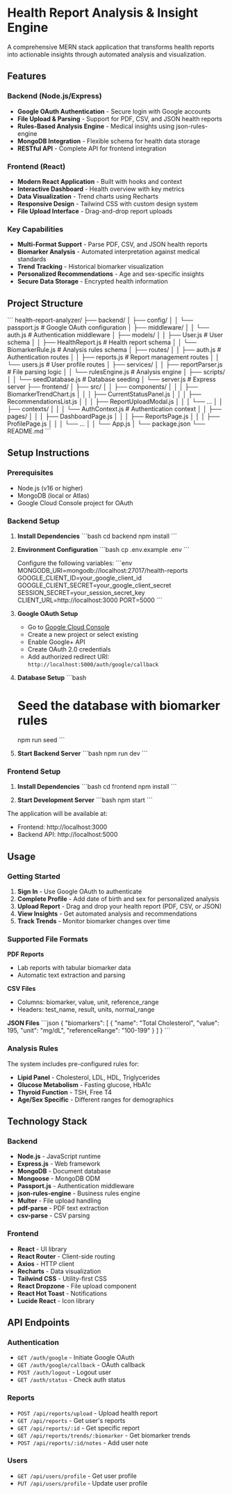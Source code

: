 # Health Report Analysis & Insight Engine

A comprehensive MERN stack application that transforms health reports into actionable insights through automated analysis and visualization.

## Features

### Backend (Node.js/Express)
- **Google OAuth Authentication** - Secure login with Google accounts
- **File Upload & Parsing** - Support for PDF, CSV, and JSON health reports
- **Rules-Based Analysis Engine** - Medical insights using json-rules-engine
- **MongoDB Integration** - Flexible schema for health data storage
- **RESTful API** - Complete API for frontend integration

### Frontend (React)
- **Modern React Application** - Built with hooks and context
- **Interactive Dashboard** - Health overview with key metrics
- **Data Visualization** - Trend charts using Recharts
- **Responsive Design** - Tailwind CSS with custom design system
- **File Upload Interface** - Drag-and-drop report uploads

### Key Capabilities
- **Multi-Format Support** - Parse PDF, CSV, and JSON health reports
- **Biomarker Analysis** - Automated interpretation against medical standards
- **Trend Tracking** - Historical biomarker visualization
- **Personalized Recommendations** - Age and sex-specific insights
- **Secure Data Storage** - Encrypted health information

## Project Structure

\`\`\`
health-report-analyzer/
├── backend/
│   ├── config/
│   │   └── passport.js          # Google OAuth configuration
│   ├── middleware/
│   │   └── auth.js              # Authentication middleware
│   ├── models/
│   │   ├── User.js              # User schema
│   │   ├── HealthReport.js      # Health report schema
│   │   └── BiomarkerRule.js     # Analysis rules schema
│   ├── routes/
│   │   ├── auth.js              # Authentication routes
│   │   ├── reports.js           # Report management routes
│   │   └── users.js             # User profile routes
│   ├── services/
│   │   ├── reportParser.js      # File parsing logic
│   │   └── rulesEngine.js       # Analysis engine
│   ├── scripts/
│   │   └── seedDatabase.js      # Database seeding
│   └── server.js                # Express server
├── frontend/
│   ├── src/
│   │   ├── components/
│   │   │   ├── BiomarkerTrendChart.js
│   │   │   ├── CurrentStatusPanel.js
│   │   │   ├── RecommendationsList.js
│   │   │   ├── ReportUploadModal.js
│   │   │   └── ...
│   │   ├── contexts/
│   │   │   └── AuthContext.js   # Authentication context
│   │   ├── pages/
│   │   │   ├── DashboardPage.js
│   │   │   ├── ReportsPage.js
│   │   │   ├── ProfilePage.js
│   │   │   └── ...
│   │   └── App.js
│   └── package.json
└── README.md
\`\`\`

## Setup Instructions

### Prerequisites
- Node.js (v16 or higher)
- MongoDB (local or Atlas)
- Google Cloud Console project for OAuth

### Backend Setup

1. **Install Dependencies**
   \`\`\`bash
   cd backend
   npm install
   \`\`\`

2. **Environment Configuration**
   \`\`\`bash
   cp .env.example .env
   \`\`\`
   
   Configure the following variables:
   \`\`\`env
   MONGODB_URI=mongodb://localhost:27017/health-reports
   GOOGLE_CLIENT_ID=your_google_client_id
   GOOGLE_CLIENT_SECRET=your_google_client_secret
   SESSION_SECRET=your_session_secret_key
   CLIENT_URL=http://localhost:3000
   PORT=5000
   \`\`\`

3. **Google OAuth Setup**
   - Go to [Google Cloud Console](https://console.cloud.google.com/)
   - Create a new project or select existing
   - Enable Google+ API
   - Create OAuth 2.0 credentials
   - Add authorized redirect URI: `http://localhost:5000/auth/google/callback`

4. **Database Setup**
   \`\`\`bash
   # Seed the database with biomarker rules
   npm run seed
   \`\`\`

5. **Start Backend Server**
   \`\`\`bash
   npm run dev
   \`\`\`

### Frontend Setup

1. **Install Dependencies**
   \`\`\`bash
   cd frontend
   npm install
   \`\`\`

2. **Start Development Server**
   \`\`\`bash
   npm start
   \`\`\`

The application will be available at:
- Frontend: http://localhost:3000
- Backend API: http://localhost:5000

## Usage

### Getting Started
1. **Sign In** - Use Google OAuth to authenticate
2. **Complete Profile** - Add date of birth and sex for personalized analysis
3. **Upload Report** - Drag and drop your health report (PDF, CSV, or JSON)
4. **View Insights** - Get automated analysis and recommendations
5. **Track Trends** - Monitor biomarker changes over time

### Supported File Formats

**PDF Reports**
- Lab reports with tabular biomarker data
- Automatic text extraction and parsing

**CSV Files**
- Columns: biomarker, value, unit, reference_range
- Headers: test_name, result, units, normal_range

**JSON Files**
\`\`\`json
{
  "biomarkers": [
    {
      "name": "Total Cholesterol",
      "value": 195,
      "unit": "mg/dL",
      "referenceRange": "100-199"
    }
  ]
}
\`\`\`

### Analysis Rules

The system includes pre-configured rules for:
- **Lipid Panel** - Cholesterol, LDL, HDL, Triglycerides
- **Glucose Metabolism** - Fasting glucose, HbA1c
- **Thyroid Function** - TSH, Free T4
- **Age/Sex Specific** - Different ranges for demographics

## Technology Stack

### Backend
- **Node.js** - JavaScript runtime
- **Express.js** - Web framework
- **MongoDB** - Document database
- **Mongoose** - MongoDB ODM
- **Passport.js** - Authentication middleware
- **json-rules-engine** - Business rules engine
- **Multer** - File upload handling
- **pdf-parse** - PDF text extraction
- **csv-parse** - CSV parsing

### Frontend
- **React** - UI library
- **React Router** - Client-side routing
- **Axios** - HTTP client
- **Recharts** - Data visualization
- **Tailwind CSS** - Utility-first CSS
- **React Dropzone** - File upload component
- **React Hot Toast** - Notifications
- **Lucide React** - Icon library

## API Endpoints

### Authentication
- `GET /auth/google` - Initiate Google OAuth
- `GET /auth/google/callback` - OAuth callback
- `POST /auth/logout` - Logout user
- `GET /auth/status` - Check auth status

### Reports
- `POST /api/reports/upload` - Upload health report
- `GET /api/reports` - Get user's reports
- `GET /api/reports/:id` - Get specific report
- `GET /api/reports/trends/:biomarker` - Get biomarker trends
- `POST /api/reports/:id/notes` - Add user note

### Users
- `GET /api/users/profile` - Get user profile
- `PUT /api/users/profile` - Update user profile
